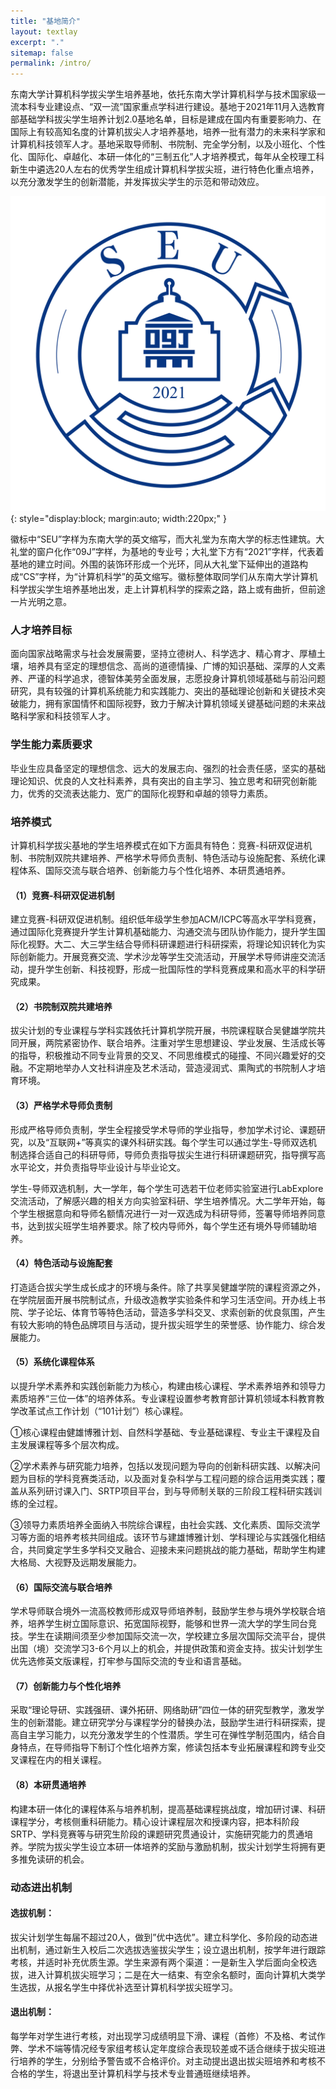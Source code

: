 ```yaml
---
title: "基地简介"
layout: textlay
excerpt: "."
sitemap: false
permalink: /intro/
---
```


东南大学计算机科学拔尖学生培养基地，依托东南大学计算机科学与技术国家级一流本科专业建设点、“双一流”国家重点学科进行建设。基地于2021年11月入选教育部基础学科拔尖学生培养计划2.0基地名单，目标是建成在国内有重要影响力、在国际上有较高知名度的计算机拔尖人才培养基地，培养一批有潜力的未来科学家和计算机科技领军人才。基地采取导师制、书院制、完全学分制，以及小班化、个性化、国际化、卓越化、本研一体化的“三制五化”人才培养模式，每年从全校理工科新生中遴选20人左右的优秀学生组成计算机科学拔尖班，进行特色化重点培养，以充分激发学生的创新潜能，并发挥拔尖学生的示范和带动效应。

![拔尖基地徽标](../images/homepic/09J.png){: style="display:block; margin:auto; width:220px;" }

徽标中“SEU”字样为东南大学的英文缩写，而大礼堂为东南大学的标志性建筑。大礼堂的窗户化作“09J”字样，为基地的专业号；大礼堂下方有“2021”字样，代表着基地的建立时间。外围的装饰环形成一个光环，同从大礼堂下延伸出的道路构成“CS”字样，为“计算机科学”的英文缩写。徽标整体取同学们从东南大学计算机科学拔尖学生培养基地出发，走上计算机科学的探索之路，路上或有曲折，但前途一片光明之意。

### 人才培养目标

面向国家战略需求与社会发展需要，坚持立德树人、科学选才、精心育才、厚植土壤，培养具有坚定的理想信念、高尚的道德情操、广博的知识基础、深厚的人文素养、严谨的科学追求，德智体美劳全面发展，志愿投身计算机领域基础与前沿问题研究，具有较强的计算机系统能力和实践能力、突出的基础理论创新和关键技术突破能力，拥有家国情怀和国际视野，致力于解决计算机领域关键基础问题的未来战略科学家和科技领军人才。

### 学生能力素质要求

毕业生应具备坚定的理想信念、远大的发展志向、强烈的社会责任感，坚实的基础理论知识、优良的人文社科素养，具有突出的自主学习、独立思考和研究创新能力，优秀的交流表达能力、宽广的国际化视野和卓越的领导力素质。

### 培养模式

计算机科学拔尖基地的学生培养模式在如下方面具有特色：竞赛-科研双促进机制、书院制双院共建培养、严格学术导师负责制、特色活动与设施配套、系统化课程体系、国际交流与联合培养、创新能力与个性化培养、本研贯通培养。

#### （1）竞赛-科研双促进机制

建立竞赛-科研双促进机制。组织低年级学生参加ACM/ICPC等高水平学科竞赛，通过国际化竞赛提升学生计算机基础能力、沟通交流与团队协作能力，提升学生国际化视野。大二、大三学生结合导师科研课题进行科研探索，将理论知识转化为实际创新能力。开展竞赛交流、学术沙龙等学生交流活动，开展学术导师讲座交流活动，提升学生创新、科技视野，形成一批国际性的学科竞赛成果和高水平的科学研究成果。

#### （2）书院制双院共建培养

拔尖计划的专业课程与学科实践依托计算机学院开展，书院课程联合吴健雄学院共同开展，两院紧密协作、联合培养。注重对学生思想建设、学业发展、生活成长等的指导，积极推动不同专业背景的交叉、不同思维模式的碰撞、不同兴趣爱好的交融。不定期地举办人文社科讲座及艺术活动，营造浸润式、熏陶式的书院制人才培育环境。

#### （3）严格学术导师负责制

形成严格导师负责制，学生全程接受学术导师的学业指导，参加学术讨论、课题研究，以及“互联网+”等真实的课外科研实践。每个学生可以通过学生-导师双选机制选择合适自己的科研导师，导师负责指导拔尖生进行科研课题研究，指导撰写高水平论文，并负责指导毕业设计与毕业论文。

学生-导师双选机制，大一学年，每个学生可选若干位老师实验室进行LabExplore交流活动，了解感兴趣的相关方向实验室科研、学生培养情况。大二学年开始，每个学生根据意向和导师名额情况进行一对一双选成为科研导师，签署导师培养同意书，达到拔尖班学生培养要求。除了校内导师外，每个学生还有境外导师辅助培养。

#### （4）特色活动与设施配套

打造适合拔尖学生成长成才的环境与条件。除了共享吴健雄学院的课程资源之外，在学院层面开展书院制试点，升级改造教学实验条件和学习生活空间。开办线上书院、学子论坛、体育节等特色活动，营造多学科交叉、求索创新的优良氛围，产生有较大影响的特色品牌项目与活动，提升拔尖班学生的荣誉感、协作能力、综合发展能力。

#### （5）系统化课程体系

以提升学术素养和实践创新能力为核心，构建由核心课程、学术素养培养和领导力素质培养“三位一体”的培养体系。专业课程设置参考教育部计算机领域本科教育教学改革试点工作计划（“101计划”）核心课程。

①核心课程由健雄博雅计划、自然科学基础、专业基础课程、专业主干课程及自主发展课程等多个层次构成。

②学术素养与研究能力培养，包括以发现问题为导向的创新科研实践、以解决问题为目标的学科竞赛类活动，以及面对复杂科学与工程问题的综合运用类实践；覆盖从系列研讨课入门、SRTP项目平台，到与导师制关联的三阶段工程科研实践训练的全过程。

③领导力素质培养全面纳入书院综合课程，由社会实践、文化素质、国际交流学习等方面的培养考核共同组成。该环节与建雄博雅计划、学科理论与实践强化相结合，共同奠定学生多学科交叉融合、迎接未来问题挑战的能力基础，帮助学生构建大格局、大视野及远期发展能力。

#### （6）国际交流与联合培养

学术导师联合境外一流高校教师形成双导师培养制，鼓励学生参与境外学校联合培养，培养学生树立国际意识、拓宽国际视野，能够和世界一流大学的学生同台竞技。学生在读期间须至少参加国际交流一次，学校建立多层次国际交流平台，提供出国（境）交流学习3-6个月以上的机会，并提供政策和资金支持。拔尖计划学生优先选修英文版课程，打牢参与国际交流的专业和语言基础。

#### （7）创新能力与个性化培养

采取“理论导研、实践强研、课外拓研、网络助研”四位一体的研究型教学，激发学生的创新潜能。建立研究学分与课程学分的替换办法，鼓励学生进行科研探索，提高自主学习能力，以充分激发学生的个性潜质。学生可在弹性学制范围内，结合自身特点，在导师指导下制订个性化培养方案，修读包括本专业拓展课程和跨专业交叉课程在内的相关课程。

#### （8）本研贯通培养

构建本研一体化的课程体系与培养机制，提高基础课程挑战度，增加研讨课、科研课程学分，考核侧重科研能力。精心设计课程层次和授课内容，把本科阶段SRTP、学科竞赛等与研究生阶段的课题研究贯通设计，实施研究能力的贯通培养。学院为拔尖学生设立本研一体培养的奖励与激励机制，拔尖计划学生将拥有更多推免读研的机会。

### 动态进出机制

#### 选拔机制：

拔尖计划学生每届不超过20人，做到”优中选优”。建立科学化、多阶段的动态进出机制，通过新生入校后二次选拔选鉴拔尖学生；设立退出机制，按学年进行跟踪考核，并适时补充优质生源。学生来源有两个渠道：一是新生入学后面向全校选拔，进入计算机拔尖班学习；二是在大一结束、有空余名额时，面向计算机大类学生选拔，从报名学生中择优补选至计算机科学拔尖班学习。

#### 退出机制：

每学年对学生进行考核，对出现学习成绩明显下滑、课程（首修）不及格、考试作弊、学术不端等情况经专家组考核认定年度综合表现较差或不适合继续于拔尖班进行培养的学生，分别给予警告或不合格评价。对主动提出退出拔尖班培养和考核不合格的学生，将退出至计算机科学与技术专业普通班继续培养。


